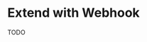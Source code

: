 # Extend with Webhook

<!--
/api/webhooks/route.ts

/api/webhook/route.ts
-->

<!--
https://blog.stackademic.com/integrate-real-time-discord-webhooks-in-next-js-13-cb33810f6248
-->

TODO

<!--
Svix

path:src/app/api path:webhook path:route.ts content:svix

https://github.com/tjbai/palet_v2/blob/main/src/app/api/webhooks/users/route.ts
https://github.com/figuitiko/linkedin-questionarie/blob/main/src/app/api/webhook/route.ts
https://github.com/mharrvic/serverless-llm-playground/blob/main/src/app/api/auth-webhook/route.ts
https://github.com/subhamBharadwaz/scribbly/blob/main/src/app/api/webhooks/user/route.ts
https://github.com/vanxh/openbio/blob/main/src/app/api/webhook/clerk/route.ts

Examples

path:src/app/api path:webhook path:route.ts content:zod -content:svix -content:stripe

https://github.com/Jaxenormus/tournments/blob/main/src/app/api/webhook/route.ts

Real Projects

https://docs.malga.io/docs/webhooks
-->
